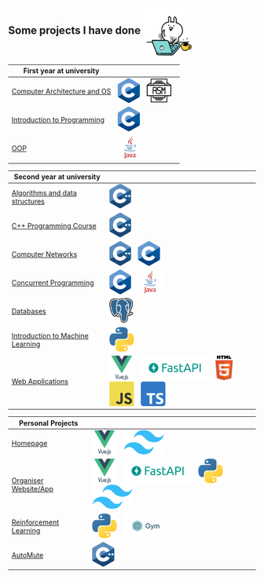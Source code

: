 <h2> Some projects I have done <img align="center" src="imgs/cat.gif" alt="cat_gif" width="100" height="100"></h2>


| First year at university                                                                                                                                                            |                                                                                                                                                                 |
|-------------------------------------------------------------------------------------------------------------------------------------------------------------------------------------|-----------------------------------------------------------------------------------------------------------------------------------------------------------------|
| <a href="https://github.com/AleksanderWojsz/Finished_Projects/tree/master/Computer_Architecture_and_Operating_Systems" target="_blank">Computer Architecture and OS</a><br> | <img src="imgs/img_c.png" style="height:50px; width:auto; margin-right:10px;"> <img src="imgs/img_asm.png" style="height:50px; width:auto; margin-right:10px;"> |
| <a href="https://github.com/AleksanderWojsz/Finished_Projects/tree/master/Introduction_to_programming/Task_3" target="_blank">Introduction to Programming</a>                          | <img src="imgs/img_c.png" style="height:50px; width:auto; margin-right:10px;">                                                                                  |
| <a href="https://github.com/AleksanderWojsz/Finished_Projects/tree/master/Object_Oriented_Programming" target="_blank">OOP</a>                                                  | <img src="imgs/img_java.png" style="height:50px; width:auto; margin-right:10px;">                                                                               |

| Second year at university                                                                                                                                                  |                                                                                                                                                                                                                                                                                                                                                                                                                         |
|----------------------------------------------------------------------------------------------------------------------------------------------------------------------------|-------------------------------------------------------------------------------------------------------------------------------------------------------------------------------------------------------------------------------------------------------------------------------------------------------------------------------------------------------------------------------------------------------------------------|
| <a href="https://github.com/AleksanderWojsz/Finished_Projects/tree/master/Algorithms_and_data_structures" target="_blank">Algorithms and data structures</a>         | <img src="imgs/img_cpp.png" style="height:50px; width:auto; margin-right:10px;">                                                                                                                                                                                                                                                                                                                                        |
| <a href="https://github.com/AleksanderWojsz/Finished_Projects/tree/master/C%2B%2B_Programming_Course" target="_blank">C++ Programming Course</a>                       | <img src="imgs/img_cpp.png" style="height:50px; width:auto; margin-right:10px;">                                                                                                                                                                                                                                                                                                                                        |
| <a href="https://github.com/AleksanderWojsz/Finished_Projects/tree/master/Computer_Networks" target="_blank">Computer Networks</a><br>                                   | <img src="imgs/img_cpp.png" style="height:50px; width:auto; margin-right:10px;">   <img src="imgs/img_c.png" style="height:50px; width:auto; margin-right:10px;">                                                                                                                                                                                                                                                       |
| <a href="https://github.com/AleksanderWojsz/Finished_Projects/tree/master/Concurrent_programming" target="_blank">Concurrent Programming</a><br>                         | <img src="imgs/img_c.png" style="height:50px; width:auto; margin-right:10px;"> <img src="imgs/img_java.png" style="height:50px; width:auto; margin-right:10px;">                                                                                                                                                                                                                                                        |
| <a href="https://github.com/AleksanderWojsz/Finished_Projects/tree/master/Databases" target="_blank">Databases</a><br>                                                     | <img src="imgs/img_postgresql.png" style="height:50px; width:auto; margin-right:10px;">                                                                                                                                                                                                                                                                                                                                 |
| <a href="https://github.com/AleksanderWojsz/Finished_Projects/tree/master/Introduction_to_Machine_Learning" target="_blank">Introduction to Machine Learning</a><br> | <img src="imgs/img_py.png" style="height:50px; width:auto; margin-right:10px;">                                                                                                                                                                                                                                                                                                                                         |
| <a href="https://github.com/AleksanderWojsz/Finished_Projects/tree/master/Web_Applications" target="_blank">Web Applications</a>                                         | <img src="imgs/img_vue.png" style="height:50px; width:auto; margin-right:10px;"> <img src="imgs/img_fastapi.png" style="height:50px; width:auto; margin-right:10px;"> <img src="imgs/img_html.png" style="height:50px; width:auto; margin-right:10px;"> <img src="imgs/img_js.png" style="height:50px; width:auto; margin-right:10px;"> <img src="imgs/img_ts.png" style="height:50px; width:auto; margin-right:10px;"> |

| Personal Projects                                                                                                                                              |                                                                                                                                                                                                                                                                                                                                              |
|----------------------------------------------------------------------------------------------------------------------------------------------------------------|----------------------------------------------------------------------------------------------------------------------------------------------------------------------------------------------------------------------------------------------------------------------------------------------------------------------------------------------|
| <a href="https://github.com/AleksanderWojsz/Finished_Projects/tree/master/Personal_Projects/Homepage" target="_blank">Homepage</a>                             | <img src="imgs/img_vue.png" style="height:50px; width:auto; margin-right:10px;"> <img src="imgs/img_tailwind.png" style="height:50px; width:auto; margin-right:10px;">                                                                                                                                                                       |
| <a href="https://github.com/AleksanderWojsz/Finished_Projects/tree/master/Personal_Projects/Organiser" target="_blank">Organiser Website/App</a>               | <img src="imgs/img_vue.png" style="height:50px; width:auto; margin-right:10px;"> <img src="imgs/img_fastapi.png" style="height:50px; width:auto; margin-right:10px;">  <img src="imgs/img_py.png" style="height:50px; width:auto; margin-right:10px;"> <img src="imgs/img_tailwind.png" style="height:50px; width:auto; margin-right:10px;"> |
| <a href="https://github.com/AleksanderWojsz/Finished_Projects/tree/master/Personal_Projects/Reinforcement_Learning" target="_blank">Reinforcement Learning</a> | <img src="imgs/img_py.png" style="height:50px; width:auto; margin-right:10px;"> <img src="imgs/img_openai_gym.png" style="height:50px; width:auto; margin-right:10px;">                                                                                                                                                                      |
| <a href="https://github.com/AleksanderWojsz/AutoMute" target="_blank">AutoMute</a>                             | <img src="imgs/img_cpp.png" style="height:50px; width:auto; margin-right:10px;">                                                                                                                                                                                                                                                             |
